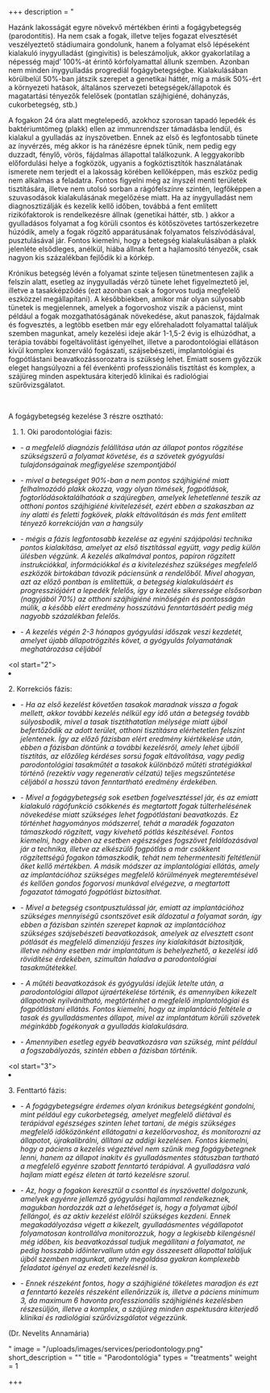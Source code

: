 +++
description = "<p>Hazánk lakosságát egyre növekvő mértékben érinti a fogágybetegség (parodontitis). Ha nem csak a fogak, illetve teljes fogazat elvesztését veszélyeztető stádiumaira gondolunk, hanem a folyamat első lépéseként kialakuló ínygyulladást (gingivitis) is beleszámoljuk, akkor gyakorlatilag a népesség majd’ 100%-át érintő kórfolyamattal állunk szemben. Azonban nem minden ínygyulladás progrediál fogágybetegségbe. Kialakulásában körülbelül 50%-ban játszik szerepet a genetikai háttér, míg a másik 50%-ért a környezeti hatások, általános szervezeti betegségek/állapotok és magatartási tényezők felelősek (pontatlan szájhigiéné, dohányzás, cukorbetegség, stb.)</p><p>A fogakon 24 óra alatt megtelepedő, azokhoz szorosan tapadó lepedék és baktériumtömeg (plakk) ellen az immunrendszer támadásba lendül, és kialakul a gyulladás az ínyszövetben. Ennek az első és legfontosabb tünete az ínyvérzés, még akkor is ha ránézésre épnek tűnik, nem pedig egy duzzadt, fénylő, vörös, fájdalmas állapottal találkozunk. A leggyakoribb előfordulási helye a fogközök, ugyanis a fogköztisztítók használatának ismerete nem terjedt el a lakosság körében kellőképpen, más eszköz pedig nem alkalmas a feladatra. Fontos figyelni még az ínyszél menti területek tisztítására, illetve nem utolsó sorban a rágófelszínre szintén, legfőképpen a szuvasodások kialakulásának megelőzése miatt. Ha az ínygyulladást nem diagnosztizálják és kezelik kellő időben, továbbá a fent említett rizikófaktorok is rendelkezésre állnak (genetikai háttér, stb. ) akkor a gyulladásos folyamat a fog körüli csontos és kötőszövetes tartószerkezetre húzódik, amely a fogak rögzítő apparátusának folyamatos felszívódásával, pusztulásával jár. Fontos kiemelni, hogy a betegség kialakulásában a plakk jelenléte elsődleges, anélkül, hiába állnak fent a hajlamosító tényezők, csak nagyon kis százalékban fejlődik ki a kórkép.</p><p>Krónikus betegség lévén a folyamat szinte teljesen tünetmentesen zajlik a felszín alatt, esetleg az ínygyulladás vérző tünete lehet figyelmeztető jel, illetve a tasakképződés (ezt azonban csak a fogorvos tudja megfelelő eszközzel megállapítani). A későbbiekben, amikor már olyan súlyosabb tünetek is megjelennek, amelyek a fogorvoshoz viszik a pácienst, mint például a fogak mozgathatóságának növekedése, akut panaszok, fájdalmak és fogvesztés, a legtöbb esetben már egy előrehaladott folyamattal találjuk szemben magunkat, amely kezelési ideje akár 1-1,5-2 évig is elhúzódhat, a terápia további fogeltávolítást igényelhet, illetve a parodontológiai ellátáson kívül komplex konzerváló fogászati, szájsebészeti, implantológiai és fogpótlástani beavatkozássorozatra is szükség lehet. Emiatt sosem győzzük eleget hangsúlyozni a fél évenkénti professzionális tisztítást és komplex, a szájüreg minden aspektusára kiterjedő klinikai és radiológiai szűrővizsgálatot.</p><p></p><p></p><br><p>A fogágybetegség kezelése 3 részre osztható:</p><ol><li><p>1. Oki parodontológiai fázis:</p></li></ol><ul><li><p><em>- a megfelelő diagnózis felállítása után az állapot pontos rögzítése szükségszerű a folyamat követése, és a szövetek gyógyulási tulajdonságainak megfigyelése szempontjából</em></p></li><li><p><em>- mivel a betegséget 90%-ban a nem pontos szájhigiéné miatt felhalmozódó plakk okozza, vagy olyan tömések, fogpótlások, fogtorlódásoktalálhatóak a szájüregben, amelyek lehetetlenné teszik az otthoni pontos szájhigiéné kivitelezését, ezért ebben a szakaszban az íny alatti és feletti fogkövek, plakk eltávolításán és más fent említett tényező korrekcióján van a hangsúly</em></p></li><li><p><em>- mégis a fázis legfontosabb kezelése az egyéni szájápolási technika pontos kialakítása, amelyet az első tisztítással együtt, vagy pedig külön ülésben végzünk. A kezelés alkalmával pontos, papíron rögzített instrukciókkal, információkkal és a kivitelezéshez szükséges megfelelő eszközök birtokában távozik páciensünk a rendelőből. Mivel ahogyan, azt az előző pontban is említettük, a betegség kialakulásáért és progressziójáért a lepedék felelős, így a kezelés sikeressége elsősorban (nagyjából 70%) az otthoni szájhigiéné minőségén és pontosságán múlik, a később elért eredmény hosszútávú fenntartásáért pedig még nagyobb százalékban felelős.</em></p></li><li><p><em>- A kezelés végén 2-3 hónapos gyógyulási időszak veszi kezdetét, amelyet újabb állapotrögzítés követ, a gyógyulás folyamatának meghatározása céljából</em></p></li></ul><p></p><ol start=\"2\"><li><br><p>2. Korrekciós fázis:</p></li></ol><ul><li><p><em>- Ha az első kezelést követően tasakok maradnak vissza a fogak mellett, akkor további kezelés nélkül egy idő után a betegség tovább súlyosbodik, mivel a tasak tisztíthatatlan mélysége miatt újból befertőződik az adott terület, otthoni tisztításra elérhetetlen felszínt jelentenek. Így az előző fázisban elért eredmény kiértékelése után, ebben a fázisban döntünk a további kezelésről, amely lehet újbóli tisztítás, az előzőleg kérdéses sorsú fogak eltávolítása, vagy pedig parodontológiai tasakműtét a tasakok különböző műtéti stratégiákkal történő (rezektív vagy regeneratív célzatú) teljes megszűntetése céljából a hosszú távon fenntartható eredmény érdekében.</em></p></li><li><p><em>- Mivel a fogágybetegség sok esetben fogelvesztéssel jár, és az emiatt kialakuló rágófunkció csökkenés és megtartott fogak túlterhelésének növekedése miatt szükséges lehet fogpótlástani beavatkozás. Ez történhet hagyományos módszerrel, tehát a maradék fogazaton támaszkodó rögzített, vagy kivehető pótlás készítésével. Fontos kiemelni, hogy ebben az esetben egészséges fogszövet feláldozásával jár a technika, illetve az elkészülő fogpótlás a már csökkent rögzítettségű fogakon támaszkodik, tehát nem tehermentesíti feltétlenül őket kellő mértékben. A másik módszer az implantológiai ellátás, amely az implantációhoz szükséges megfelelő körülmények megteremtésével és kellően gondos fogorvosi munkával elvégezve, a megtartott fogazatot támogató fogpótlást biztosíthat.</em></p></li><li><p><em>- Mivel a betegség csontpusztulással jár, emiatt az implantációhoz szükséges mennyiségű csontszövet esik áldozatul a folyamat során, így ebben a fázisban szintén szerepet kapnak az implantációhoz szükséges szájsebészeti beavatkozások, amelyek az elvesztett csont pótlását és megfelelő dimenziójú feszes íny kialakítását biztosítják, illetve néhány esetben már implantátum is behelyezhető, a kezelési idő rövidítése érdekében, szimultán haladva a parodontológiai tasakműtétekkel.</em></p></li><li><p><em>- A műtéti beavatkozások és gyógyulási idejük letelte után, a parodontológiai állapot újraértékelése történik, és amennyiben kikezelt állapotnak nyilvánítható, megtörténhet a megfelelő implantológiai és fogpótlástani ellátás. Fontos kiemelni, hogy az implantáció feltétele a tasak és gyulladásmentes állapot, mivel az implantátum körüli szövetek méginkább fogékonyak a gyulladás kialakulására.</em></p></li><li><p><em>- Amennyiben esetleg egyéb beavatkozásra van szükség, mint például a fogszabályozás, szintén ebben a fázisban történik.</em></p></li></ul><p></p><ol start=\"3\"><li><br><p>3. Fenttartó fázis:</p></li></ol><ul><li><p><em>- A fogágybetegségre érdemes olyan krónikus betegségként gondolni, mint például egy cukorbetegség, amelyet megfelelő diétával és terápiával egészséges szinten lehet tartani, de mégis szükséges megfelelő időközönként ellátogatni a kezelőorvoshoz, és monitorozni az állapotot, újrakalibrálni, állítani az addigi kezelésen. Fontos kiemelni, hogy a páciens a kezelés végeztével nem szűnik meg fogágybetegnek lenni, hanem az állapot inakítv és gyulladásmentes státuszban tartható a megfelelő egyénre szabott fenntartó terápiával. A gyulladásra való hajlam miatt egész életen át tartó kezelésre szorul.</em></p></li><li><p><em>- Az, hogy a fogakon keresztül a csonttal és ínyszövettel dolgozunk, amelyek egyénre jellemző gyógyulási hajlammal rendelkeznek, magukban hordozzák azt a lehetőséget is, hogy a folyamat újból fellángol, és az aktív kezelést elölről szükséges kezdeni. Ennek megakadályozása végett a kikezelt, gyulladásmentes végállapotot folyamatosan kontrollálva monitorozzuk, hogy a legkisebb kilengésnél még időben, kis beavatkozással tudjuk megállítani a folyamatot, ne pedig hosszabb időintervallum után egy összeesett állapottal találjuk újból szemben magunkat, amely megoldása gyakran komplexebb feladatot igényel az eredeti kezelésnél is.</em></p></li><li><p><em>- Ennek részeként fontos, hogy a szájhigiéné tökéletes maradjon és ezt a fenntartó kezelés részeként ellenőrizzük is, illetve a páciens minimum 3, da maximum 6 havonta professzionális szájhigiénés kezelésben részesüljön, illetve a komplex, a szájüreg minden aspektusára kiterjedő klinikai és radiológiai szűrővizsgálatot végezzünk.</em></p></li></ul><p>(Dr. Nevelits Annamária)</p>"
image = "/uploads/images/services/periodontology.png"
short_description = ""
title = "Parodontológia"
types = "treatments"
weight = 1

+++
